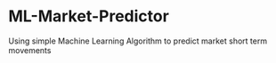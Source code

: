 # ML-Market-Predictor
Using simple Machine Learning Algorithm to predict market short term movements
